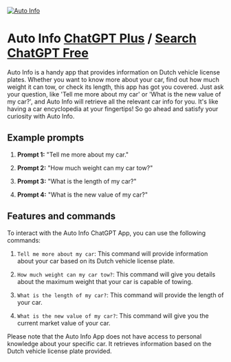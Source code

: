 
[![Auto Info](https://files.oaiusercontent.com/file-XiiFOqlK9hGAndgQHKyeSfzD?se=2123-10-17T12%3A45%3A22Z&sp=r&sv=2021-08-06&sr=b&rscc=max-age%3D31536000%2C%20immutable&rscd=attachment%3B%20filename%3Dimage.png&sig=50dIkQXwj0L7mU05Ov8nZeQeVHabphRNhQbhNxm2zOA%3D)](https://chat.openai.com/g/g-RxjQyg93q-auto-info)

# Auto Info [ChatGPT Plus](https://chat.openai.com/g/g-RxjQyg93q-auto-info) / [Search ChatGPT Free](https://gptcall.net/index.html#/?search=Auto%20Info)

Auto Info is a handy app that provides information on Dutch vehicle license plates. Whether you want to know more about your car, find out how much weight it can tow, or check its length, this app has got you covered. Just ask your question, like 'Tell me more about my car' or 'What is the new value of my car?', and Auto Info will retrieve all the relevant car info for you. It's like having a car encyclopedia at your fingertips! So go ahead and satisfy your curiosity with Auto Info.

## Example prompts

1. **Prompt 1:** "Tell me more about my car."

2. **Prompt 2:** "How much weight can my car tow?"

3. **Prompt 3:** "What is the length of my car?"

4. **Prompt 4:** "What is the new value of my car?"

## Features and commands

To interact with the Auto Info ChatGPT App, you can use the following commands:

1. `Tell me more about my car`: This command will provide information about your car based on its Dutch vehicle license plate.

2. `How much weight can my car tow?`: This command will give you details about the maximum weight that your car is capable of towing.

3. `What is the length of my car?`: This command will provide the length of your car.

4. `What is the new value of my car?`: This command will give you the current market value of your car.

Please note that the Auto Info App does not have access to personal knowledge about your specific car. It retrieves information based on the Dutch vehicle license plate provided.


